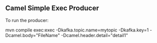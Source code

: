 ## Camel Simple Exec Producer

To run the producer:

mvn compile exec:exec -Dkafka.topic.name=mytopic -Dkafka.key=1 -Dcamel.body="FileName" -Dcamel.header.detail="detail1"
